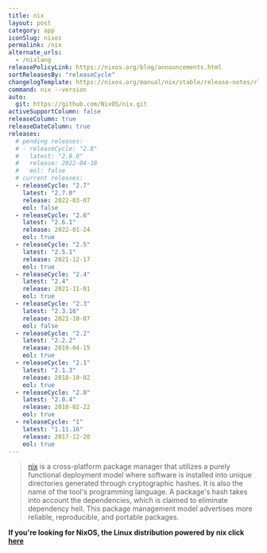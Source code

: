 ```yaml
---
title: nix
layout: post
category: app
iconSlug: nixos
permalink: /nix
alternate_urls:
  - /nixlang
releasePolicyLink: https://nixos.org/blog/announcements.html
sortReleasesBy: "releaseCycle"
changelogTemplate: https://nixos.org/manual/nix/stable/release-notes/rl-__RELEASE_CYCLE__.html
command: nix --version
auto:
  git: https://github.com/NixOS/nix.git
activeSupportColumn: false
releaseColumn: true
releaseDateColumn: true
releases:
  # pending releases:
  # - releaseCycle: "2.8"
  #   latest: "2.8.0"
  #   release: 2022-04-18
  #   eol: false
  # current releases:
  - releaseCycle: "2.7"
    latest: "2.7.0"
    release: 2022-03-07
    eol: false
  - releaseCycle: "2.6"
    latest: "2.6.1"
    release: 2022-01-24
    eol: true
  - releaseCycle: "2.5"
    latest: "2.5.1"
    release: 2021-12-17
    eol: true
  - releaseCycle: "2.4"
    latest: "2.4"
    release: 2021-11-01
    eol: true
  - releaseCycle: "2.3"
    latest: "2.3.16"
    release: 2021-10-07
    eol: false
  - releaseCycle: "2.2"
    latest: "2.2.2"
    release: 2019-04-15
    eol: true
  - releaseCycle: "2.1"
    latest: "2.1.3"
    release: 2018-10-02
    eol: true
  - releaseCycle: "2.0"
    latest: "2.0.4"
    release: 2018-02-22
    eol: true
  - releaseCycle: "1"
    latest: "1.11.16"
    release: 2017-12-20
    eol: true
---
```


> [nix](https://nixos.org/) is a cross-platform package manager that utilizes a purely functional deployment model where software is installed into unique directories generated through cryptographic hashes. It is also the name of the tool's programming language. A package's hash takes into account the dependencies, which is claimed to eliminate dependency hell. This package management model advertises more reliable, reproducible, and portable packages.

**If you're looking for NixOS, the Linux distribution powered by nix click [here](./nixos)**

